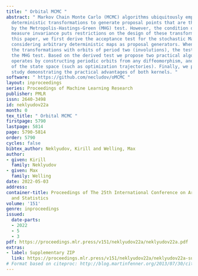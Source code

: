 ```yaml
---
title: " Orbital MCMC "
abstract: " Markov Chain Monte Carlo (MCMC) algorithms ubiquitously employ complex
  deterministic transformations to generate proposal points that are then filtered
  by the Metropolis-Hastings-Green (MHG) test. However, the condition of the target
  measure invariance puts restrictions on the design of these transformations. In
  this paper, we first derive the acceptance test for the stochastic Markov kernel
  considering arbitrary deterministic maps as proposal generators. When applied to
  the transformations with orbits of period two (involutions), the test reduces to
  the MHG test. Based on the derived test we propose two practical algorithms: one
  operates by constructing periodic orbits from any diffeomorphism, another on contractions
  of the state space (such as optimization trajectories). Finally, we perform an empirical
  study demonstrating the practical advantages of both kernels. "
software: " https://github.com/necludov/oMCMC "
layout: inproceedings
series: Proceedings of Machine Learning Research
publisher: PMLR
issn: 2640-3498
id: neklyudov22a
month: 0
tex_title: " Orbital MCMC "
firstpage: 5790
lastpage: 5814
page: 5790-5814
order: 5790
cycles: false
bibtex_author: Neklyudov, Kirill and Welling, Max
author:
- given: Kirill
  family: Neklyudov
- given: Max
  family: Welling
date: 2022-05-03
address:
container-title: Proceedings of The 25th International Conference on Artificial Intelligence
  and Statistics
volume: '151'
genre: inproceedings
issued:
  date-parts:
  - 2022
  - 5
  - 3
pdf: https://proceedings.mlr.press/v151/neklyudov22a/neklyudov22a.pdf
extras:
- label: Supplementary ZIP
  link: https://proceedings.mlr.press/v151/neklyudov22a/neklyudov22a-supp.zip
# Format based on citeproc: http://blog.martinfenner.org/2013/07/30/citeproc-yaml-for-bibliographies/
---
```

